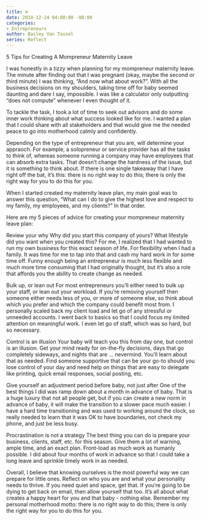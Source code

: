 ```yaml
---
title: m
date: 2018-12-24 04:00:00 -08:00
categories:
- Entrepreneurs
author: Bailey Van Tassel
series: Reflect
---
```


5 Tips for Creating A Mompreneur Maternity Leave 

I was honestly in a tizzy when planning for my mompreneur maternity leave. The minute after finding out that I was pregnant (okay, maybe the second or third minute) I was thinking, “And now what about work?”. With all the business decisions on my shoulders, taking time off for baby seemed daunting and dare I say, impossible. I was like a calculator only outputting “does not compute” whenever I even thought of it. 

To tackle the task, I took a lot of time to seek out advisors and do some inner work thinking about what success looked like for me. I wanted a plan that I could share with all stakeholders and that would give me the needed peace to go into motherhood calmly and confidently. 

Depending on the type of entrepreneur that you are, will determine your appraoch. For example, a solopreneur or service provider has all the tasks to think of, whereas someone running a company may have employees that can absorb extra tasks. That doesn’t change the hardness of the issue, but it is something to think about. If there is one single takeaway that I have right off the bat, it’s this: there is no right way to do this; there is only the right way for you to do this for you. 

When I started created my maternity leave plan, my main goal was to answer this question, “What can I do to give the highest love and respect to my family, my employees, and my clients?” In that order.  

Here are my 5 pieces of advice for creating your mompreneur maternity leave plan: 

Review your why
Why did you start this company of yours? What lifestyle did you want when you created this? For me, I realized that I had wanted to run my own business for this exact season of life. For flexibility when I had a family. It was time for me to tap into that and cash my hard work in for some time off. Funny enough being an entrepreneur is much less flexible and much more time consuming that I had originally thought, but it’s also a role that affords you the ability to create change as needed. 

Bulk up, or lean out
For most entrepreneurs you’ll either need to bulk up your staff, or lean out your workload. If you’re removing yourself then someone either needs less of you, or more of someone else, so think about which you prefer and which the company could benefit most from. I personally scaled back my client load and let go of any stressful or unneeded accounts. I went back to basics so that I could focus my limited attention on meaningful work. I even let go of staff, which was so hard, but so necessary. 

Control is an illusion
Your baby will teach you this from day one, but control is an illusion. Get your mind ready for on-the-fly decisions, days that go completely sideways, and nights that are … nevermind. You’ll learn about that as needed. Find someone supportive that can be your go-to should you lose control of your day and need help on things that are easy to delegate like printing, quick email responses, social posting, etc. 

Give yourself an adjustment period before baby, not just after
One of the best things I did was ramp down about a month in advance of baby. That is a huge luxury that not all people get, but if you can create a new norm in advance of baby, it will make the transition to a slower pace much easier. I have a hard time transitioning and was used to working around the clock, so really needed to learn that it was OK to have boundaries, not check my phone, and just be less busy.  

Procrastination is not a strategy
The best thing you can do is prepare your business, clients, staff, etc. for this season. Give them a lot of warning, ample time, and an exact plan. Front-load as much work as humanly possible. I did about four months of work in advance so that I could take a long leave and sprinkle timely work in as needed. 

Overall, I believe that knowing ourselves is the most powerful way we can prepare for little ones. Reflect on who you are and what your personality needs to thrive. If you need quiet and space, get that. If you’re going to be dying to get back on email, then allow yourself that too. It’s all about what creates a happy heart for you and that baby - nothing else. Remember my personal motherhood motto: there is no right way to do this; there is only the right way for you to do this for you. 
